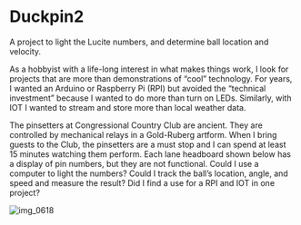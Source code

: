 # Duckpin2

A project to light the Lucite numbers, and determine ball location and velocity.

As a hobbyist with a life-long interest in what makes things work, I look for projects that are more than demonstrations of “cool” technology.  For years, I wanted an Arduino or Raspberry Pi (RPI) but avoided the “technical investment” because I wanted to do more than turn on LEDs.  Similarly, with IOT I wanted to stream and store more than local weather data.    

The pinsetters at Congressional Country Club are ancient.  They are controlled by mechanical relays in a Gold-Ruberg artform.  When I bring guests to the Club, the pinsetters are a must stop and I can spend at least 15 minutes watching them perform.  Each lane headboard shown below has a display of pin numbers, but they are not functional.  Could I use a computer to light the numbers?  Could I track the ball’s location, angle, and speed and measure the result?  Did I find a use for a RPI and IOT in one project?


![img_0618](https://user-images.githubusercontent.com/1431998/39188481-ec7950fc-479d-11e8-82c8-5a614f0254e0.jpg)
